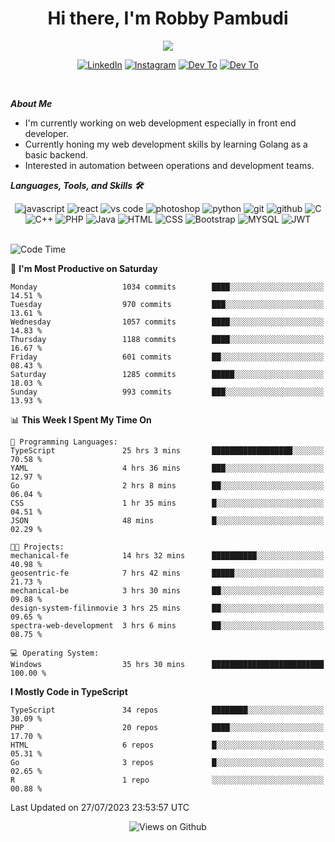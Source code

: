 <div align="center">
   <h1>Hi there, I'm Robby Pambudi </h1>

<img src="https://pronoun.cyou/x/y?subject=He&object=Him&height=20"> 
</div>

<p align='center'>
   <a href="https://www.linkedin.com/in/robbypambudi" target="_blank"><img src="https://img.shields.io/badge/LinkedIn-0077B5?style=for-the-badge&logo=linkedin&logoColor=white" alt="LinkedIn"></a>
   <a href="https://www.instagram.com/robbypambudi" target="_blank"><img src="https://img.shields.io/badge/Instagram-E4405F?style=for-the-badge&logo=instagram&logoColor=white" alt="Instagram"></a>
   <a href="https://dev.to/robbypambudi" target="_blank"><img src="https://img.shields.io/badge/dev.to-0A0A0A?style=for-the-badge&logo=dev.to&logoColor=white" alt="Dev To"></a>
   <a href="https://www.facebook.com/robbyulungpambudi" target="_blank"><img src="https://img.shields.io/badge/Facebook-1877F2?style=for-the-badge&logo=facebook&logoColor=white" alt="Dev To"></a>

</p> <p>
<br>
   
***About Me***
   
- I'm currently working on web development especially in front end developer.
- Currently honing my web development skills by learning Golang as a basic backend.
- Interested in automation between operations and development teams.
 
   
***Languages, Tools, and Skills 🛠***

   <div align="center">
   <img src="https://img.shields.io/badge/JavaScript-F7DF1E?style=for-the-badge&logo=javascript&logoColor=black" alt="javascript" />
      <img src="https://img.shields.io/badge/React-61DAFB?style=for-the-badge&logo=react&logoColor=black" alt="react" />
      <img src="https://img.shields.io/badge/vs%20code-007ACC?style=for-the-badge&logo=visual%20studio%20code&logoColor=white" alt="vs code" />
      <img src="https://img.shields.io/badge/adobe%20photoshop-31A8FF?style=for-the-badge&logo=adobe%20photoshop&logoColor=white" alt="photoshop" />
      <img src="https://img.shields.io/badge/python-3776AB?style=for-the-badge&logo=python&logoColor=white" alt="python" />
      <img src="https://img.shields.io/badge/Git-F05032?style=for-the-badge&logo=git&logoColor=white" alt="git" />
      <img src="https://img.shields.io/badge/GitHub-100000?style=for-the-badge&logo=github&logoColor=white" alt="github" />
      <img src="https://img.shields.io/badge/c-%2300599C.svg?style=for-the-badge&logo=c&logoColor=white" alt="C" />
      <img src="https://img.shields.io/badge/c++-%2300599C.svg?style=for-the-badge&logo=c%2B%2B&logoColor=white" alt="C++" />   
      <img src="https://img.shields.io/badge/PHP-777BB4?style=for-the-badge&logo=php&logoColor=white" alt="PHP" />
      <img src="https://img.shields.io/badge/Java-ED8B00?style=for-the-badge&logo=java&logoColor=white" alt="Java"/>
      <img src="https://img.shields.io/badge/HTML5-E34F26?style=for-the-badge&logo=html5&logoColor=white" alt="HTML" />
      <img src="https://img.shields.io/badge/CSS-239120?&style=for-the-badge&logo=css3&logoColor=white" alt ="CSS" />
      <img src="https://img.shields.io/badge/Bootstrap-563D7C?style=for-the-badge&logo=bootstrap&logoColor=white" alt="Bootstrap" />
      <img src="https://img.shields.io/badge/MySQL-00000F?style=for-the-badge&logo=mysql&logoColor=white" alt="MYSQL" />
      <img src="https://img.shields.io/badge/json%20web%20tokens-323330?style=for-the-badge&logo=json-web-tokens&logoColor=pink" alt="JWT" />
      
   </div><br>
   
<!--START_SECTION:waka-->
![Code Time](http://img.shields.io/badge/Code%20Time-922%20hrs%2027%20mins-blue)

📅 **I'm Most Productive on Saturday** 

```text
Monday                   1034 commits        ████░░░░░░░░░░░░░░░░░░░░░   14.51 % 
Tuesday                  970 commits         ███░░░░░░░░░░░░░░░░░░░░░░   13.61 % 
Wednesday                1057 commits        ████░░░░░░░░░░░░░░░░░░░░░   14.83 % 
Thursday                 1188 commits        ████░░░░░░░░░░░░░░░░░░░░░   16.67 % 
Friday                   601 commits         ██░░░░░░░░░░░░░░░░░░░░░░░   08.43 % 
Saturday                 1285 commits        █████░░░░░░░░░░░░░░░░░░░░   18.03 % 
Sunday                   993 commits         ███░░░░░░░░░░░░░░░░░░░░░░   13.93 % 
```


📊 **This Week I Spent My Time On** 

```text
💬 Programming Languages: 
TypeScript               25 hrs 3 mins       ██████████████████░░░░░░░   70.58 % 
YAML                     4 hrs 36 mins       ███░░░░░░░░░░░░░░░░░░░░░░   12.97 % 
Go                       2 hrs 8 mins        ██░░░░░░░░░░░░░░░░░░░░░░░   06.04 % 
CSS                      1 hr 35 mins        █░░░░░░░░░░░░░░░░░░░░░░░░   04.51 % 
JSON                     48 mins             █░░░░░░░░░░░░░░░░░░░░░░░░   02.29 % 

🐱‍💻 Projects: 
mechanical-fe            14 hrs 32 mins      ██████████░░░░░░░░░░░░░░░   40.98 % 
geosentric-fe            7 hrs 42 mins       █████░░░░░░░░░░░░░░░░░░░░   21.73 % 
mechanical-be            3 hrs 30 mins       ██░░░░░░░░░░░░░░░░░░░░░░░   09.88 % 
design-system-filinmovie 3 hrs 25 mins       ██░░░░░░░░░░░░░░░░░░░░░░░   09.65 % 
spectra-web-development  3 hrs 6 mins        ██░░░░░░░░░░░░░░░░░░░░░░░   08.75 % 

💻 Operating System: 
Windows                  35 hrs 30 mins      █████████████████████████   100.00 % 
```

**I Mostly Code in TypeScript** 

```text
TypeScript               34 repos            ████████░░░░░░░░░░░░░░░░░   30.09 % 
PHP                      20 repos            ████░░░░░░░░░░░░░░░░░░░░░   17.70 % 
HTML                     6 repos             █░░░░░░░░░░░░░░░░░░░░░░░░   05.31 % 
Go                       3 repos             █░░░░░░░░░░░░░░░░░░░░░░░░   02.65 % 
R                        1 repo              ░░░░░░░░░░░░░░░░░░░░░░░░░   00.88 % 
```




 Last Updated on 27/07/2023 23:53:57 UTC
<!--END_SECTION:waka-->

<div align="center">
<img src="https://komarev.com/ghpvc/?username=robbypambudi&color=green" alt="Views on Github" />
</div>

